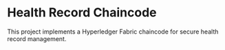 # Health Record Chaincode

This project implements a Hyperledger Fabric chaincode for secure health record management.
